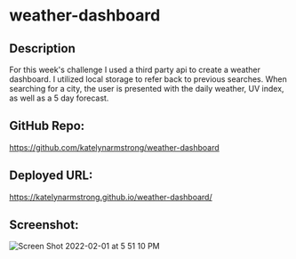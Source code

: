 # weather-dashboard

## Description
For this week's challenge I used a third party api to create a weather dashboard. I utilized local storage to refer back to previous searches. When searching for a city, the user is presented with the daily weather, UV index, as well as a 5 day forecast.  

## GitHub Repo:
https://github.com/katelynarmstrong/weather-dashboard

## Deployed URL:
https://katelynarmstrong.github.io/weather-dashboard/

## Screenshot:
![Screen Shot 2022-02-01 at 5 51 10 PM](https://user-images.githubusercontent.com/93275108/152070957-0941b9b8-8528-4727-8b04-58386049ec31.png)